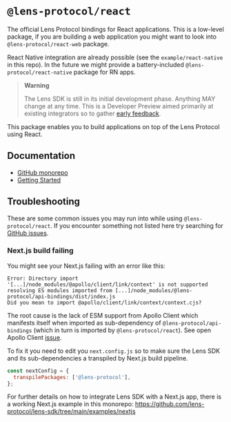 # `@lens-protocol/react`

The official Lens Protocol bindings for React applications. This is a low-level package, if you are building a web application you might want to look into `@lens-protocol/react-web` package.

React Native integration are already possible (see the `example/react-native` in this repo). In the future we might provide a battery-included `@lens-protocol/react-native` package for RN apps.

> **Warning**
>
> The Lens SDK is still in its initial development phase. Anything MAY change at any time.
> This is a Developer Preview aimed primarily at existing integrators so to gather [early feedback](https://github.com/lens-protocol/lens-sdk/discussions/48).

This package enables you to build applications on top of the Lens Protocol using React.

## Documentation

- [GitHub monorepo](https://github.com/lens-protocol/lens-sdk)
- [Getting Started](https://docs.lens.xyz/docs/sdk-react-getting-started)

## Troubleshooting

These are some common issues you may run into while using `@lens-protocol/react`. If you encounter something not listed here try searching for [GitHub issues](https://github.com/lens-protocol/lens-sdk/issues).

### Next.js build failing

You might see your Next.js failing with an error like this:

```
Error: Directory import '[...]/node_modules/@apollo/client/link/context' is not supported resolving ES modules imported from [...]/node_modules/@lens-protocol/api-bindings/dist/index.js
Did you mean to import @apollo/client/link/context/context.cjs?
```

The root cause is the lack of ESM support from Apollo Client which manifests itself when imported as sub-dependency of `@lens-protocol/api-bindings` (which in turn is imported by `@lens-protocol/react`). See open Apollo Client [issue](https://github.com/apollographql/apollo-feature-requests/issues/287).

To fix it you need to edit you `next.config.js` so to make sure the Lens SDK and its sub-dependencies a transpiled by Next.js build pipeline.

```js
const nextConfig = {
  transpilePackages: ['@lens-protocol'],
};
```

For further details on how to integrate Lens SDK with a Next.js app, there is a working Next.js example in this monorepo: https://github.com/lens-protocol/lens-sdk/tree/main/examples/nextjs

